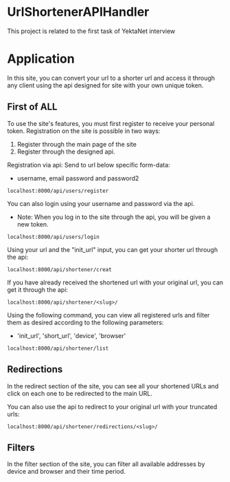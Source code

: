 # UrlShortenerAPIHandler
This project is related to the first task of YektaNet interview

# Application
In this site, you can convert your url to a shorter url and access it through any client using the api designed for site
 with your own unique token.
 
## First of ALL
To use the site's features, you must first register to receive your personal token.
Registration on the site is possible in two ways:
1. Register through the main page of the site
2. Register through the designed api.

Registration via api:
Send to url below specific form-data: 

- username, email password and password2
```djangourlpath
localhost:8000/api/users/register
```
You can also login using your username and password via the api.

- Note: When you log in to the site through the api, you will be given a new token.

```djangourlpath
localhost:8000/api/users/login
```

Using your url and the "init_url" input, you can get your shorter url through the api:
```djangourlpath
localhost:8000/api/shortener/creat
```

If you have already received the shortened url with your original url, you can get it through the api:
```djangourlpath
localhost:8000/api/shortener/<slug>/
```
Using the following command, you can view all registered urls and filter them as desired according to the following parameters:

- 'init_url', 'short_url', 'device', 'browser'
```djangourlpath
localhost:8000/api/shortener/list
```
## Redirections
In the redirect section of the site, you can see all your shortened URLs and click on each one to be redirected to the main URL.

You can also use the api to redirect to your original url with your truncated urls:
```djangourlpath
localhost:8000/api/shortener/redirections/<slug>/
```
## Filters
In the filter section of the site, you can filter all available addresses by device and browser and their time period.